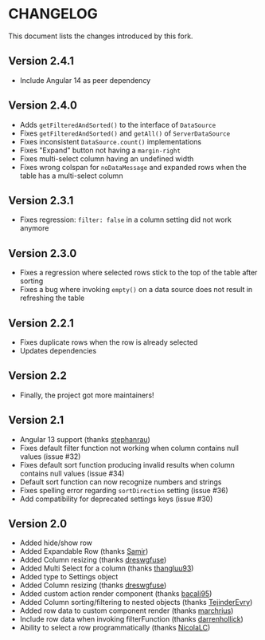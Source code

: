 # CHANGELOG

This document lists the changes introduced by this fork.

## Version 2.4.1

* Include Angular 14 as peer dependency

## Version 2.4.0

* Adds `getFilteredAndSorted()` to the interface of `DataSource`
* Fixes `getFilteredAndSorted()` and `getAll()` of `ServerDataSource`
* Fixes inconsistent `DataSource.count()` implementations
* Fixes "Expand" button not having a `margin-right`
* Fixes multi-select column having an undefined width
* Fixes wrong colspan for `noDataMessage` and expanded rows when the table has a multi-select column

## Version 2.3.1

* Fixes regression: `filter: false` in a column setting did not work anymore

## Version 2.3.0

* Fixes a regression where selected rows stick to the top of the table after sorting
* Fixes a bug where invoking `empty()` on a data source does not result in refreshing the table

## Version 2.2.1

* Fixes duplicate rows when the row is already selected
* Updates dependencies

## Version 2.2

* Finally, the project got more maintainers!

## Version 2.1

* Angular 13 support (thanks [stephanrau](https://github.com/stephanrauh))
* Fixes default filter function not working when column contains null values (issue #32)
* Fixes default sort function producing invalid results when column contains null values (issue #34)
* Default sort function can now recognize numbers and strings
* Fixes spelling error regarding `sortDirection` setting (issue #36)
* Add compatibility for deprecated settings keys (issue #30)

## Version 2.0

* Added hide/show row
* Added Expandable Row (thanks [Samir](https://github.com/mominsamir))
* Added Column resizing (thanks [dreswgfuse](https://github.com/dreswgfuse))
* Added Multi Select for a column (thanks [thangluu93](https://github.com/thangluu93))
* Added type to Settings object
* Added Column resizing (thanks [dreswgfuse](https://github.com/dreswgfuse))
* Added custom action render component (thanks [bacali95](https://github.com/bacali95))
* Added Column sorting/filtering to nested objects (thanks [TejinderEvry](https://github.com/TejinderEvry))
* Added row data to custom component render (thanks [marchrius](https://github.com/marchrius))
* Include row data when invoking filterFunction (thanks [darrenhollick](https://github.com/darrenhollick))
* Ability to select a row programmatically (thanks [NicolaLC](https://github.com/NicolaLC))
